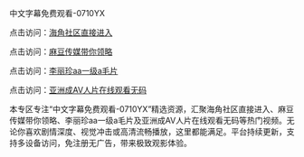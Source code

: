 中文字幕免费观看-0710YX

点击访问：<a href="https://heiliaoxqkkct.pages.dev">海角社区直接进入</a>

点击访问：<a href="https://heiliaoxwd5i8.pages.dev">麻豆传媒带你领略</a>

点击访问：<a href="https://heiliaowzu4ur.pages.dev">李丽珍aa一级a毛片</a>

点击访问：<a href="https://heiliaozj3tjd.pages.dev">亚洲成AV人片在线观看无码</a>

本专区专注“中文字幕免费观看-0710YX”精选资源，汇聚海角社区直接进入、麻豆传媒带你领略、李丽珍aa一级a毛片及亚洲成AV人片在线观看无码等热门视频。无论你喜欢剧情深度、视觉冲击或高清流畅播放，这里都能满足。平台持续更新，支持多设备访问，免注册无广告，带来极致观影体验。

<span style="display:none;">[Canonical link](https://github.com/tam20250710/so50)</span>
